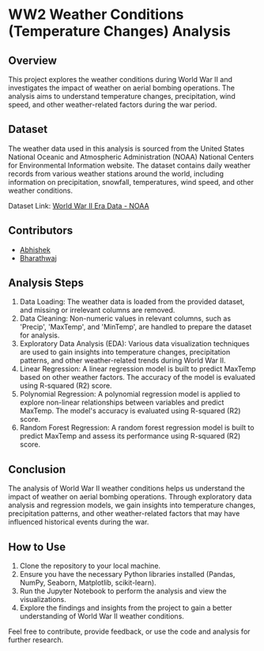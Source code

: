 # WW2 Weather Conditions (Temperature Changes) Analysis

## Overview
This project explores the weather conditions during World War II and investigates the impact of weather on aerial bombing operations. The analysis aims to understand temperature changes, precipitation, wind speed, and other weather-related factors during the war period.

## Dataset
The weather data used in this analysis is sourced from the United States National Oceanic and Atmospheric Administration (NOAA) National Centers for Environmental Information website. The dataset contains daily weather records from various weather stations around the world, including information on precipitation, snowfall, temperatures, wind speed, and other weather conditions.

Dataset Link: [World War II Era Data - NOAA](https://www.ncdc.noaa.gov/data-access/land-based-station-data/land-based-datasets/world-war-ii-era-data)

## Contributors
- [Abhishek](https://github.com/Night0Fury)
- [Bharathwaj](https://github.com/BharathwajManoharan)

## Analysis Steps
1. Data Loading: The weather data is loaded from the provided dataset, and missing or irrelevant columns are removed.
2. Data Cleaning: Non-numeric values in relevant columns, such as 'Precip', 'MaxTemp', and 'MinTemp', are handled to prepare the dataset for analysis.
3. Exploratory Data Analysis (EDA): Various data visualization techniques are used to gain insights into temperature changes, precipitation patterns, and other weather-related trends during World War II.
4. Linear Regression: A linear regression model is built to predict MaxTemp based on other weather factors. The accuracy of the model is evaluated using R-squared (R2) score.
5. Polynomial Regression: A polynomial regression model is applied to explore non-linear relationships between variables and predict MaxTemp. The model's accuracy is evaluated using R-squared (R2) score.
6. Random Forest Regression: A random forest regression model is built to predict MaxTemp and assess its performance using R-squared (R2) score.

## Conclusion
The analysis of World War II weather conditions helps us understand the impact of weather on aerial bombing operations. Through exploratory data analysis and regression models, we gain insights into temperature changes, precipitation patterns, and other weather-related factors that may have influenced historical events during the war.

## How to Use
1. Clone the repository to your local machine.
2. Ensure you have the necessary Python libraries installed (Pandas, NumPy, Seaborn, Matplotlib, scikit-learn).
3. Run the Jupyter Notebook to perform the analysis and view the visualizations.
4. Explore the findings and insights from the project to gain a better understanding of World War II weather conditions.

Feel free to contribute, provide feedback, or use the code and analysis for further research.
